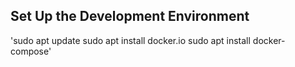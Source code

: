 ## Set Up the Development Environment
'sudo apt update
sudo apt install docker.io
sudo apt install docker-compose'

